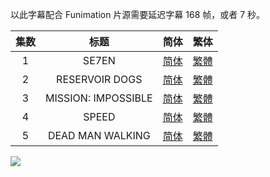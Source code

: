 以此字幕配合 Funimation 片源需要延迟字幕 168 帧，或者 7 秒。



| 集数 |         标题         |                             简体                             |                             繁体                             |
| :--: | :------------------: | :----------------------------------------------------------: | :----------------------------------------------------------: |
|  1   | SE7EN  | [简体](https://raw.githubusercontent.com/tastysugar/SweetSub/master/Akudama%20Drive/%5BSweetSub%5D%20Akudama%20Drive%20-%2001.chs.ass) | [繁體](https://raw.githubusercontent.com/tastysugar/SweetSub/master/Akudama%20Drive/%5BSweetSub%5D%20Akudama%20Drive%20-%2001.cht.ass) |
| 2 | RESERVOIR DOGS | [简体](https://raw.githubusercontent.com/tastysugar/SweetSub/master/Akudama%20Drive/%5BSweetSub%5D%20Akudama%20Drive%20-%2002.chs.ass) | [繁體](https://raw.githubusercontent.com/tastysugar/SweetSub/master/Akudama%20Drive/%5BSweetSub%5D%20Akudama%20Drive%20-%2002.cht.ass) |
| 3 | MISSION: IMPOSSIBLE  | [简体](https://raw.githubusercontent.com/tastysugar/SweetSub/master/Akudama%20Drive/%5BSweetSub%5D%20Akudama%20Drive%20-%2003.chs.ass) | [繁體](https://raw.githubusercontent.com/tastysugar/SweetSub/master/Akudama%20Drive/%5BSweetSub%5D%20Akudama%20Drive%20-%2003.cht.ass) |
| 4 | SPEED  | [简体](https://raw.githubusercontent.com/tastysugar/SweetSub/master/Akudama%20Drive/%5BSweetSub%5D%20Akudama%20Drive%20-%2004.chs.ass) | [繁體](https://raw.githubusercontent.com/tastysugar/SweetSub/master/Akudama%20Drive/%5BSweetSub%5D%20Akudama%20Drive%20-%2004.cht.ass) |
| 5 | DEAD MAN WALKING  | [简体](https://raw.githubusercontent.com/tastysugar/SweetSub/master/Akudama%20Drive/%5BSweetSub%5D%20Akudama%20Drive%20-%2005.chs.ass) | [繁體](https://raw.githubusercontent.com/tastysugar/SweetSub/master/Akudama%20Drive/%5BSweetSub%5D%20Akudama%20Drive%20-%2005.cht.ass) |

![](https://i.loli.net/2020/10/14/EsPikfJGArOUT7p.png)
